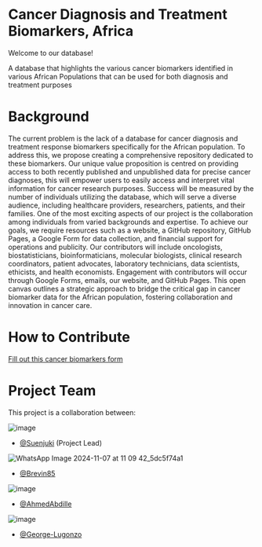 # Cancer Diagnosis and Treatment Biomarkers, Africa
Welcome to our database!

A database that highlights the various cancer biomarkers identified in various African Populations that can be used for both diagnosis and treatment purposes

# Background
The current problem is the lack of a database for cancer diagnosis and treatment response biomarkers specifically for the African population. To address this, we propose creating a comprehensive repository dedicated to these biomarkers. Our unique value proposition is centred on providing access to both recently published and unpublished data for precise cancer diagnoses, this will empower users to easily access and interpret vital information for cancer research purposes. Success will be measured by the number of individuals utilizing the database, which will serve a diverse audience, including healthcare providers, researchers, patients, and their families. One of the most exciting aspects of our project is the collaboration among individuals from varied backgrounds and expertise. To achieve our goals, we require resources such as a website, a GitHub repository, GitHub Pages, a Google Form for data collection, and financial support for operations and publicity. Our contributors will include oncologists, biostatisticians, bioinformaticians, molecular biologists, clinical research coordinators, patient advocates, laboratory technicians, data scientists, ethicists, and health economists. Engagement with contributors will occur through Google Forms, emails, our website, and GitHub Pages. This open canvas outlines a strategic approach to bridge the critical gap in cancer biomarker data for the African population, fostering collaboration and innovation in cancer care.

# How to Contribute
[Fill out this cancer biomarkers form](https://forms.gle/9XDx8Fc718Gi3xPh9)

# Project Team
This project is a collaboration between:

![image](https://github.com/user-attachments/assets/fe6b57c8-5d84-48bf-8bb3-41f1f825261e)

* [@Suenjuki]()   (Project Lead)
  
![WhatsApp Image 2024-11-07 at 11 09 42_5dc5f74a1](https://github.com/user-attachments/assets/ab41fd66-5f29-4db6-a424-5d5b18ab106c)

* [@Brevin85]()

![image](https://github.com/user-attachments/assets/28290f5d-be39-4a7b-b595-5b160ff243d8)

* [@AhmedAbdille]()

![image](https://github.com/user-attachments/assets/974b87eb-79be-4ed4-b658-59d2e3eb9c6e)

* [@George-Lugonzo]()
